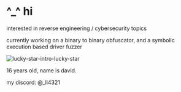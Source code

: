 # ^_^ hi

interested in reverse engineering / cybersecurity topics

currently working on a binary to binary obfuscator, and a symbolic execution based driver fuzzer

![lucky-star-intro-lucky-star](https://github.com/user-attachments/assets/b37a159f-13c3-44b3-aac2-0c1753f9fd3b)



16 years old, name is david.

my discord: @_li4321


<!--
**li4321/li4321** is a ✨ _special_ ✨ repository because its `README.md` (this file) appears on your GitHub profile.

Here are some ideas to get you started:

- 🔭 I’m currently working on ...
- 🌱 I’m currently learning ...
- 👯 I’m looking to collaborate on ...
- 🤔 I’m looking for help with ...
- 💬 Ask me about ...
- 📫 How to reach me: ...
- 😄 Pronouns: ...
- ⚡ Fun fact: ...
-->
